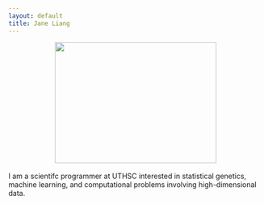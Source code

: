```yaml
---
layout: default
title: Jane Liang
---
```


<center><img src="{{ site.url }}/assets/chicken.jpg" width="320" height="240"/></center>
<br>
I am a scientifc programmer at UTHSC interested in statistical genetics, machine learning, and computational problems involving high-dimensional data. 